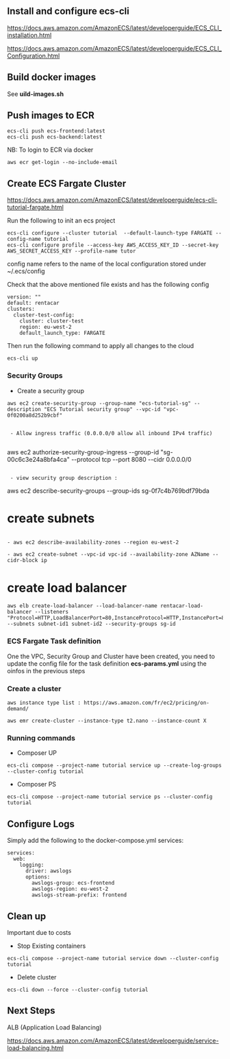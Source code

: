 ## Install and configure ecs-cli

https://docs.aws.amazon.com/AmazonECS/latest/developerguide/ECS_CLI_installation.html

https://docs.aws.amazon.com/AmazonECS/latest/developerguide/ECS_CLI_Configuration.html

## Build docker images

See **uild-images.sh**

## Push images to ECR
 
```
ecs-cli push ecs-frontend:latest
ecs-cli push ecs-backend:latest
```

NB: To login to ECR via docker

```
aws ecr get-login --no-include-email
```

## Create ECS Fargate Cluster

https://docs.aws.amazon.com/AmazonECS/latest/developerguide/ecs-cli-tutorial-fargate.html

Run the following to init an ecs project


```
ecs-cli configure --cluster tutorial  --default-launch-type FARGATE --config-name tutorial
ecs-cli configure profile --access-key AWS_ACCESS_KEY_ID --secret-key AWS_SECRET_ACCESS_KEY --profile-name tutor

```

config name refers to the name of the local configuration stored under ~/.ecs/config

Check that the above mentioned file exists and has the following config

```
version: ""
default: rentacar
clusters:
  cluster-test-config:
    cluster: cluster-test
    region: eu-west-2
    default_launch_type: FARGATE

```

Then run the following command to apply all changes to the cloud

```
ecs-cli up
```

### Security Groups

 - Create a security group

```
aws ec2 create-security-group --group-name "ecs-tutorial-sg" --description "ECS Tutorial security group" --vpc-id "vpc-0f0200a8d252b9cbf"
```

```

 - Allow ingress traffic (0.0.0.0/0 allow all inbound IPv4 traffic)
 
```
aws ec2 authorize-security-group-ingress --group-id "sg-00c6c3e24a8bfa4ca" --protocol tcp --port 8080 --cidr 0.0.0.0/0

```

 - view security group description :

```
aws ec2 describe-security-groups --group-ids sg-0f7c4b769bdf79bda



# create subnets

```

- aws ec2 describe-availability-zones --region eu-west-2

- aws ec2 create-subnet --vpc-id vpc-id --availability-zone AZName --cidr-block ip

```

# create load balancer

```
aws elb create-load-balancer --load-balancer-name rentacar-load-balancer --listeners "Protocol=HTTP,LoadBalancerPort=80,InstanceProtocol=HTTP,InstancePort=80" --subnets subnet-id1 subnet-id2 --security-groups sg-id

```


### ECS Fargate Task definition

One the VPC, Security Group and Cluster have been created, you need to update the config file for the task definition **ecs-params.yml**
using the oinfos in the previous steps 

### Create a cluster

```
aws instance type list : https://aws.amazon.com/fr/ec2/pricing/on-demand/

aws emr create-cluster --instance-type t2.nano --instance-count X

```

### Running commands

 - Composer UP

```
ecs-cli compose --project-name tutorial service up --create-log-groups --cluster-config tutorial
```

 - Composer PS
 
```
ecs-cli compose --project-name tutorial service ps --cluster-config tutorial
```

## Configure Logs

Simply add the following to the docker-compose.yml services:

```
services:
  web:
    logging:
      driver: awslogs
      options:
        awslogs-group: ecs-frontend
        awslogs-region: eu-west-2
        awslogs-stream-prefix: frontend
```

## Clean up

Important due to costs

 - Stop Existing containers

```
ecs-cli compose --project-name tutorial service down --cluster-config tutorial
```

 - Delete cluster

```
ecs-cli down --force --cluster-config tutorial
```

## Next Steps
   
   ALB (Application Load Balancing)
   
   https://docs.aws.amazon.com/AmazonECS/latest/developerguide/service-load-balancing.html
